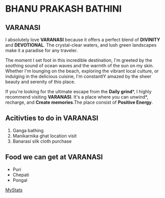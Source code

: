 # BHANU PRAKASH BATHINI

## VARANASI

I absolutely love **VARANASI** because it offers a perfect blend of **DIVINITY** and **DEVOTIONAL**. The  crystal-clear waters, and lush green landscapes make it a paradise for any traveler. 

The moment I set foot in this incredible destination, I'm greeted by the soothing sound of ocean waves and the warmth of the sun on my skin. Whether I'm lounging on the beach, exploring the vibrant local culture, or indulging in the delicious cuisine, I'm constantlY amazed by the sheer beauty and serenity of this place.

If you're looking for the ultimate escape from the **Daily grind***, I highly recommend visiting **VARANASI**. It's a place where you can unwind*, recharge, and **Create memories**.The place consist of __Positive Energy__.

## Acitivties to do in VARANASI
1. Ganga bathing
2. Manikarnika ghat location visit
3. Banarasi silk cloth purchase

## Food we can get at VARANASI
* Puri
* Chepati
* Pongal 

[MyStats](https://github.com/Bhanu20022003/my2-bathini/blob/main/MyStats.md)
